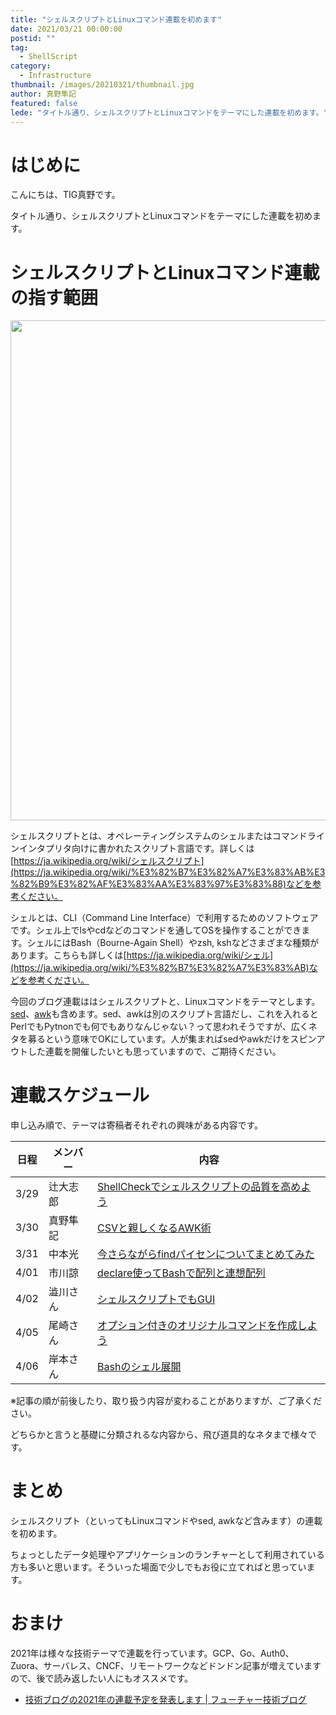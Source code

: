 ```yaml
---
title: "シェルスクリプトとLinuxコマンド連載を初めます"
date: 2021/03/21 00:00:00
postid: ""
tag:
  - ShellScript
category:
  - Infrastructure
thumbnail: /images/20210321/thumbnail.jpg
author: 真野隼記
featured: false
lede: "タイトル通り、シェルスクリプトとLinuxコマンドをテーマにした連載を初めます。"
---
```

# はじめに

こんにちは、TIG真野です。

タイトル通り、シェルスクリプトとLinuxコマンドをテーマにした連載を初めます。

# シェルスクリプトとLinuxコマンド連載の指す範囲

<img src="/images/20210321/king-penguin-1703294_1280.jpg" alt="" title="Marcel LangthimによるPixabayからの画像" width="1200" height="800" loading="lazy">

シェルスクリプトとは、オペレーティングシステムのシェルまたはコマンドラインインタプリタ向けに書かれたスクリプト言語です。詳しくは[https://ja.wikipedia.org/wiki/シェルスクリプト](https://ja.wikipedia.org/wiki/%E3%82%B7%E3%82%A7%E3%83%AB%E3%82%B9%E3%82%AF%E3%83%AA%E3%83%97%E3%83%88)などを参考ください。

シェルとは、CLI（Command Line Interface）で利用するためのソフトウェアです。シェル上でlsやcdなどのコマンドを通してOSを操作することができます。シェルにはBash（Bourne-Again Shell）やzsh, kshなどさまざまな種類があります。こちらも詳しくは[https://ja.wikipedia.org/wiki/シェル](https://ja.wikipedia.org/wiki/%E3%82%B7%E3%82%A7%E3%83%AB)などを参考ください。

今回のブログ連載ははシェルスクリプトと、Linuxコマンドをテーマとします。[sed](https://ja.wikipedia.org/wiki/Sed_(%E3%82%B3%E3%83%B3%E3%83%94%E3%83%A5%E3%83%BC%E3%82%BF))、[awk](https://ja.wikipedia.org/wiki/AWK)も含めます。sed、awkは別のスクリプト言語だし、これを入れるとPerlでもPytnonでも何でもありなんじゃない？って思われそうですが、広くネタを募るという意味でOKにしています。人が集まればsedやawkだけをスピンアウトした連載を開催したいとも思っていますので、ご期待ください。



# 連載スケジュール

申し込み順で、テーマは寄稿者それぞれの興味がある内容です。

| 日程 | メンバー | 内容                                          |
|------|----------|-----------------------------------------------|
| 3/29 | 辻大志郎 | [ShellCheckでシェルスクリプトの品質を高めよう](/articles/20210329/)  |
| 3/30 | 真野隼記 | [CSVと親しくなるAWK術](/articles/20210330/) |
| 3/31 | 中本光   | [今さらながらfindパイセンについてまとめてみた](/articles/20210331/)  |
| 4/01 | 市川諒   | [declare使ってBashで配列と連想配列](/articles/20210401/)     |
| 4/02 | 澁川さん | [シェルスクリプトでもGUI](/articles/20210402/)                     |
| 4/05 | 尾崎さん | [オプション付きのオリジナルコマンドを作成しよう](/articles/20210405/) |
| 4/06 | 岸本さん | [Bashのシェル展開](/articles/20210406/)                   |

※記事の順が前後したり、取り扱う内容が変わることがありますが、ご了承ください。

どちらかと言うと基礎に分類されるな内容から、飛び道具的なネタまで様々です。

# まとめ

シェルスクリプト（といってもLinuxコマンドやsed, awkなど含みます）の連載を初めます。

ちょっとしたデータ処理やアプリケーションのランチャーとして利用されている方も多いと思います。そういった場面で少しでもお役に立てればと思っています。


# おまけ

2021年は様々な技術テーマで連載を行っています。GCP、Go、Auth0、Zuora、サーバレス、CNCF、リモートワークなどドンドン記事が増えていますので、後で読み返したい人にもオススメです。

* [技術ブログの2021年の連載予定を発表します | フューチャー技術ブログ](/articles/20210112/)
